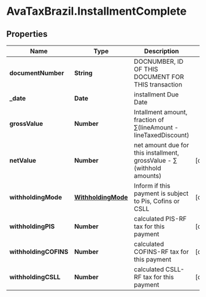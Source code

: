 # AvaTaxBrazil.InstallmentComplete

## Properties
Name | Type | Description | Notes
------------ | ------------- | ------------- | -------------
**documentNumber** | **String** | DOCNUMBER, ID OF THIS DOCUMENT FOR THIS transaction | 
**_date** | **Date** | installment Due Date | 
**grossValue** | **Number** | Intallment amount, fraction of  ∑(lineAmount - lineTaxedDiscount) | 
**netValue** | **Number** | net amount due for this installment, grossValue - ∑ (withhold amounts) | [optional] 
**withholdingMode** | [**WithholdingMode**](WithholdingMode.md) | Inform if this payment is subject to Pis, Cofins or CSLL | [optional] 
**withholdingPIS** | **Number** | calculated PIS-RF tax for this payment | [optional] 
**withholdingCOFINS** | **Number** | calculated COFINS-RF tax for this payment | [optional] 
**withholdingCSLL** | **Number** | calculated CSLL-RF tax for this payment | [optional] 


